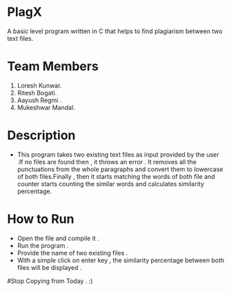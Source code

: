 # PlagX

A basic level program written in C that helps to find  plagiarism between two text files.

# Team Members

1. Loresh Kunwar.
2. Ritesh Bogati.
3. Aayush Regmi .
4. Mukeshwar Mandal.

# Description

- This program takes two existing text  files as input provided by the user .If no files are found then , it throws an error . It removes all the punctuations from the whole paragraphs and convert them to lowercase of both files.Finally , then it starts matching the words of both file and counter starts counting the similar words and calculates similarity percentage.

# How to Run

- Open the file and compile it .
- Run the program .
- Provide the name of two existing files .
- With a simple click on enter key , the similarity percentage between both files will be displayed .


#Stop Copying from Today . :)

